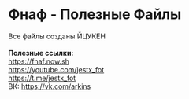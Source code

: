# Фнаф - Полезные Файлы
Все файлы созданы ЙЦУКЕН
<br><br>
**Полезные ссылки:**
<br>
https://fnaf.now.sh
<br>
https://youtube.com/jestx_fot
<br>
https://t.me/jestx_fot
<br>
ВК: https://vk.com/arkins
